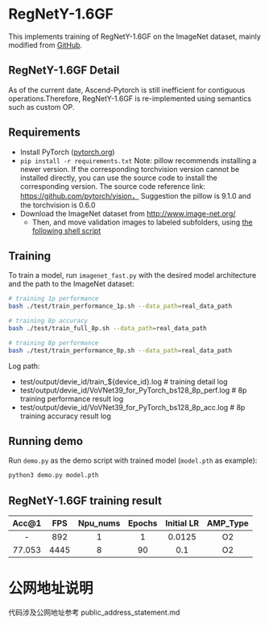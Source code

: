 # RegNetY-1.6GF

This implements training of RegNetY-1.6GF on the ImageNet dataset, mainly modified from [GitHub](https://github.com/facebookresearch/pycls).

## RegNetY-1.6GF Detail

As of the current date, Ascend-Pytorch is still inefficient for contiguous operations.Therefore, RegNetY-1.6GF is re-implemented using semantics such as custom OP.


## Requirements

- Install PyTorch ([pytorch.org](http://pytorch.org))
- `pip install -r requirements.txt`
  Note: pillow recommends installing a newer version. If the corresponding torchvision version cannot be installed directly, you can use the source code to install the corresponding version. The source code reference link: https://github.com/pytorch/vision，
Suggestion the pillow is 9.1.0 and the torchvision is 0.6.0
- Download the ImageNet dataset from http://www.image-net.org/
    - Then, and move validation images to labeled subfolders, using [the following shell script](https://raw.githubusercontent.com/soumith/imagenetloader.torch/master/valprep.sh)

## Training

To train a model, run `imagenet_fast.py` with the desired model architecture and the path to the ImageNet dataset:

```bash
# training 1p performance
bash ./test/train_performance_1p.sh --data_path=real_data_path

# training 8p accuracy
bash ./test/train_full_8p.sh --data_path=real_data_path

# training 8p performance
bash ./test/train_performance_8p.sh --data_path=real_data_path
```

Log path:
- test/output/devie_id/train_${device_id}.log                  # training detail log
- test/output/devie_id/VoVNet39_for_PyTorch_bs128_8p_perf.log  # 8p training performance result log
- test/output/devie_id/VoVNet39_for_PyTorch_bs128_8p_acc.log   # 8p training accuracy result log


## Running demo

Run `demo.py` as the demo script with trained model (`model.pth` as example):

```bash
python3 demo.py model.pth
```


## RegNetY-1.6GF training result

| Acc@1    | FPS       | Npu_nums | Epochs   | Initial LR | AMP_Type |
| :------: | :------:  | :------: | :------: | :--------: | :------: |
| -        | 892       | 1        | 1        | 0.0125     | O2       |
| 77.053   | 4445      | 8        | 90       | 0.1        | O2       |

# 公网地址说明

代码涉及公网地址参考 public_address_statement.md
